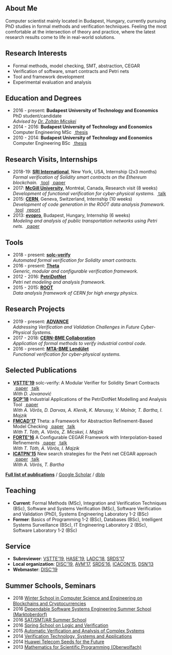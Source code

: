 ## <i class="fas fa-user fa-fw"></i> About Me
Computer scientist mainly located in Budapest, Hungary, currently pursuing PhD studies in formal methods and verification techniques. Feeling the most comfortable at the intersection of theory and practice, where the latest research results come to life in real-world solutions.

## <i class="fas fa-lightbulb fa-fw"></i> Research Interests
- Formal methods, model checking, SMT, abstraction, CEGAR
- Verification of software, smart contracts and Petri nets
- Tool and framework development
- Experimental evaluation and analysis

## <i class="fas fa-graduation-cap fa-fw"></i> Education and Degrees
- 2016 - present: **Budapest University of Technology and Economics**  
  PhD student/candidate  
  _Advised by [Dr. Zoltán Micskei](http://mit.bme.hu/~micskeiz/)_
- 2014 - 2016: **Budapest University of Technology and Economics**  
  Computer Engineering MSc &nbsp;[<i class="fas fa-file-alt"></i>&nbsp;thesis](publications/mscthesis2015.pdf)
- 2010 - 2014: **Budapest University of Technology and Economics**  
  Computer Engineering BSc &nbsp;[<i class="fas fa-file-alt"></i>&nbsp;thesis](publications/bscthesis2013.pdf)

## <i class="fas fa-globe fa-fw"></i> Research Visits, Internships
- 2018-19: **[SRI International](https://www.sri.com/)**, New York, USA, Internship (2x3 months)  
  _Formal verification of Solidity smart contracts on the Ethereum blockchain._ &nbsp;[<i class="fab fa-github"></i>&nbsp;tool](https://github.com/SRI-CSL/solidity) &nbsp;[<i class="fas fa-file-alt"></i>&nbsp;paper](https://arxiv.org/pdf/1907.04262)
- 2017: **[McGill University](http://www.mcgill.ca/)**, Montréal, Canada, Research visit (8 weeks)  
  _Development of functional verification for cyber-physical systems._ &nbsp;[<i class="fas fa-comment-alt"></i>&nbsp;talk](https://www.slideshare.net/AkosHajdu/software-verification-with-abstractionbased-methods)
- 2015: **[CERN](http://home.cern/)**, Geneva, Switzerland, Internship (10 weeks)  
  _Development of code generation in the ROOT data analysis framework._ &nbsp;[<i class="fab fa-github"></i>&nbsp;tool](https://github.com/root-project/root) &nbsp;[<i class="fas fa-file-alt"></i>&nbsp;report](http://cds.cern.ch/record/2044503)
- 2013: **[evopro](http://www.evopro.hu/en)**, Budapest, Hungary, Internship (6 weeks)  
  _Modeling and analysis of public transportation networks using Petri nets._ &nbsp;[<i class="fas fa-file-alt"></i>&nbsp;paper](publications/scp2017.pdf)  

## <i class="fas fa-desktop fa-fw"></i> Tools
- 2018 - present: **[solc-verify <i class="fab fa-github"></i>](https://github.com/SRI-CSL/solidity)**  
  _Automated formal verification for Solidity smart contracts._
- 2016 - present: **[Theta <i class="fab fa-github"></i>](https://github.com/FTSRG/theta)**  
  _Generic, modular and configurable verification framework._
- 2012 - 2016: **[PetriDotNet <i class="fas fa-external-link-alt"></i>](https://inf.mit.bme.hu/en/research/tools/petridotnet)**  
  _Petri net modeling and analysis framework._
- 2015 - 2015: **[ROOT <i class="fab fa-github"></i>](https://github.com/root-project/root)**  
  _Data analysis framework of CERN for high energy physics._

## <i class="fas fa-cogs fa-fw"></i> Research Projects
- 2019 - present: **[ADVANCE](http://advance-rise.eu/)**  
  _Addressing Verification and Validation Challenges in Future Cyber-Physical Systems._
- 2017 - 2018: **[CERN-BME Collaboration](https://inf.mit.bme.hu/en/research/projects/theta4plcverif)**  
  _Application of formal methods to verify industrial control code._
- 2016 - present: **[MTA-BME Lendület](http://lendulet.inf.mit.bme.hu/)**  
  _Functional verification for cyber-physical systems._

## <i class="fas fa-file-alt fa-fw"></i> Selected Publications
- **[VSTTE'19](https://sri-csl.github.io/VSTTE19/)** solc-verify: A Modular Verifier for Solidity Smart Contracts &nbsp;[<i class="fas fa-file-alt"></i>&nbsp;paper](https://arxiv.org/pdf/1907.04262.pdf) &nbsp;[<i class="fas fa-comment-alt"></i>&nbsp;talk](https://www.slideshare.net/AkosHajdu/solcverify-a-modular-verifier-for-solidity-smart-contracts)  
  _With D. Jovanović_
- **[SCP'18](https://www.sciencedirect.com/journal/science-of-computer-programming/vol/157)** Industrial Applications of the PetriDotNet Modelling and Analysis Tool &nbsp;[<i class="fas fa-file-alt"></i>&nbsp;paper](publications/scp2017.pdf)  
  _With A. Vörös, D. Darvas, A. Klenik, K. Marussy, V. Molnár, T. Bartha, I. Majzik_
- **[FMCAD'17](http://www.cs.utexas.edu/users/hunt/FMCAD/FMCAD17/)** Theta: a Framework for Abstraction Refinement-Based Model Checking &nbsp;[<i class="fas fa-file-alt"></i>&nbsp;paper](publications/fmcad2017.pdf) &nbsp;[<i class="fas fa-comment-alt"></i>&nbsp;talk](https://www.slideshare.net/AkosHajdu/theta-a-framework-for-abstraction-refinementbased-model-checking)  
  _With T. Tóth, A. Vörös, Z. Micskei, I. Majzik_
- **[FORTE'16](http://2016.discotec.org/)** A Configurable CEGAR Framework with Interpolation-based Refinements &nbsp;[<i class="fas fa-file-alt"></i>&nbsp;paper](publications/forte2016.pdf) &nbsp;[<i class="fas fa-comment-alt"></i>&nbsp;talk](http://www.slideshare.net/AkosHajdu/a-configurable-cegar-framework-with-interpolationbased-refinements)  
  _With T. Tóth, A. Vörös, I. Majzik_
- **[ICATPN'15](http://di.ulb.ac.be/verif/pn2015acsd2015/)** New search strategies for the Petri net CEGAR approach &nbsp;[<i class="fas fa-file-alt"></i>&nbsp;paper](publications/icatpn2015.pdf) &nbsp;[<i class="fas fa-comment-alt"></i>&nbsp;talk](http://www.slideshare.net/AkosHajdu/new-search-strategies-for-the-petri-net-cegar-approach)  
  _With A. Vörös, T. Bartha_

**[Full list of publications](publications.html)** / [Google Scholar](https://scholar.google.hu/citations?user=7z74iO8AAAAJ) / [dblp](https://dblp.uni-trier.de/pers/hd/h/Hajdu:=Aacute=kos)

## <i class="fas fa-book fa-fw"></i> Teaching
- **Current**: Formal Methods (MSc), Integration and Verification Techniques (BSc), Software and Systems Verification (MSc), Software Verification and Validation (PhD), Systems Engineering Laboratory 1-2 (BSc)
- **Former**: Basics of Programming 1-2 (BSc), Databases (BSc), Intelligent Systems Surveillance (BSc), IT Engineering Laboratory 2 (BSc), Software Laboratory 1-2 (BSc)

## <i class="fas fa-university fa-fw"></i> Service
- **Subreviewer**: [VSTTE'19](https://sri-csl.github.io/VSTTE19/), [HASE'19](http://cloud.hdu.edu.cn/hase2019/), [LADC’18](http://www.inf.unioeste.br/ladc2018/), [SRDS’17](http://srds2017.comp.polyu.edu.hk/)
- **Local organization**: [DISC'19](http://www.disc-conference.org/wp/disc2019/), [AVM’17](http://avm2017.inf.mit.bme.hu/), [SRDS’16](http://srds2016.inf.mit.bme.hu/), [ICACON’15](http://icacon2015.inf.mit.bme.hu/), [DSN’13](http://2013.dsn.org/)
- **Webmaster**: [DISC'19](http://www.disc-conference.org/wp/disc2019/)

## <i class="fas fa-graduation-cap fa-fw"></i> Summer Schools, Seminars
- 2018 [Winter School in Computer Science and Engineering on Blockchains and Cryptocurrencies](http://ias.huji.ac.il/cse3)
- 2016 [Dependable Software Systems Engineering Summer School (Marktoberdorf)](https://sites.google.com/site/marktoberdorf16/)
- 2016 [SAT/SMT/AR Summer School](http://ssa-school-2016.it.uu.se/)
- 2016 [Spring School on Logic and Verification](http://forsyte.at/events/love2016/)
- 2015 [Automatic Verification and Analysis of Complex Systems](http://www.avacs.org/autumn2015/)
- 2014 [Verification Technology, Systems and Applications](http://resources.mpi-inf.mpg.de/departments/rg1/conferences/vtsa14/)
- 2014 [Huawei Telecom Seeds for the Future](http://huawei.eu/seeds-for-the-future/)
- 2013 [Mathematics for Scientific Programming (Oberwolfach)](https://www.mfo.de/occasion/1348a/www_view)
